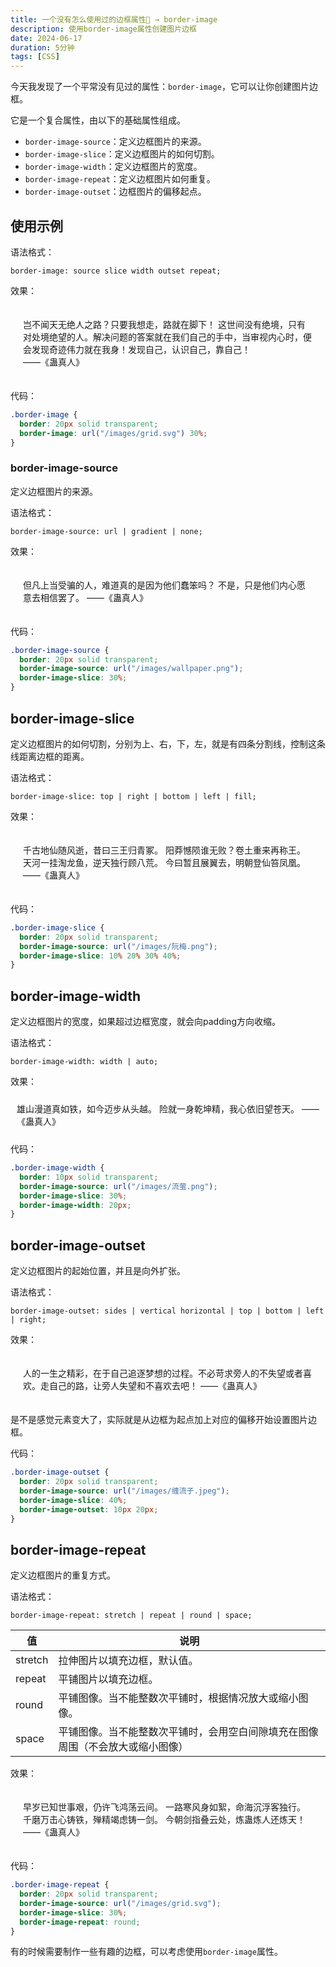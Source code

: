 ```yaml
---
title: 一个没有怎么使用过的边框属性🧐 → border-image
description: 使用border-image属性创建图片边框
date: 2024-06-17
duration: 5分钟
tags: [CSS]
---
```


今天我发现了一个平常没有见过的属性：`border-image`，它可以让你创建图片边框。

它是一个复合属性，由以下的基础属性组成。
- `border-image-source`：定义边框图片的来源。
- `border-image-slice`：定义边框图片的如何切割。
- `border-image-width`：定义边框图片的宽度。
- `border-image-repeat`：定义边框图片如何重复。
- `border-image-outset`：边框图片的偏移起点。

## 使用示例

语法格式：
```plaintext
border-image: source slice width outset repeat;
```

效果：

<style>
  .border-image {
    border: 20px solid transparent;
    border-image: url("/images/grid.svg") 30%;
  }
</style>
<p class="slide-enter italic border-image w-full p-4">
  岂不闻天无绝人之路？只要我想走，路就在脚下！
  这世间没有绝境，只有对处境绝望的人。解决问题的答案就在我们自己的手中，当审视内心时，便会发现奇迹伟力就在我身！发现自己，认识自己，靠自己！
  <span class="block text-right text-neutral">——《蛊真人》</span>
</p>

代码：

```css
.border-image {
  border: 20px solid transparent;
  border-image: url("/images/grid.svg") 30%;
}
```

### border-image-source

定义边框图片的来源。

语法格式：
```plaintext
border-image-source: url | gradient | none;
```

效果：
<style>
  .border-image-source {
    border: 20px solid transparent;
    border-image-source: url("/images/wallpaper.png");
    border-image-slice: 30%;
  }
</style>
<p class="slide-enter italic border-image-source w-full p-4">
  但凡上当受骗的人，难道真的是因为他们蠢笨吗？ 不是，只是他们内心愿意去相信罢了。
  <span class="block text-right text-neutral">——《蛊真人》</span>
</p>

代码：

```css
.border-image-source {
  border: 20px solid transparent;
  border-image-source: url("/images/wallpaper.png");
  border-image-slice: 30%;
}
```

## border-image-slice

定义边框图片的如何切割，分别为上、右，下，左，就是有四条分割线，控制这条线距离边框的距离。

语法格式：
```plaintext
border-image-slice: top | right | bottom | left | fill;
```

效果：
<style>
  .border-image-slice {
    border: 20px solid transparent;
    border-image-source: url("/images/阮梅.png");
    border-image-slice: 10% 20% 30% 40%;
  }
</style>
<p class="slide-enter border-image-slice italic w-full p-4">
  千古地仙随风逝，昔曰三王归青冢。
  阳莽憾陨谁无败？卷土重来再称王。
  天河一挂淘龙鱼，逆天独行顾八荒。
  今曰暂且展翼去，明朝登仙笞凤凰。
  <span class="block text-right text-neutral">——《蛊真人》</span>
</p>

代码：

```css
.border-image-slice {
  border: 20px solid transparent;
  border-image-source: url("/images/阮梅.png");
  border-image-slice: 10% 20% 30% 40%;
}
```

## border-image-width

定义边框图片的宽度，如果超过边框宽度，就会向padding方向收缩。

语法格式：
```plaintext
border-image-width: width | auto;
```

效果：
<style>
  .border-image-width {
    border: 10px solid transparent;
    border-image-source: url("/images/流萤.png");
    border-image-slice: 30%;
    border-image-width: 20px;
  }
</style>
<p class="slide-enter border-image-width italic w-full p-4">
  雄山漫道真如铁，如今迈步从头越。
  险就一身乾坤精，我心依旧望苍天。
  <span class="block text-right text-neutral">——《蛊真人》</span>
</p>

代码：

```css
.border-image-width {
  border: 10px solid transparent;
  border-image-source: url("/images/流萤.png");
  border-image-slice: 30%;
  border-image-width: 20px;
}
```

## border-image-outset

定义边框图片的起始位置，并且是向外扩张。

语法格式：
```plaintext
border-image-outset: sides | vertical horizontal | top | bottom | left | right;
```

效果：
<style>
  .border-image-outset {
    border: 20px solid transparent;
    border-image-source: url("/images/缠流子.jpeg");
    border-image-slice: 40%;
    border-image-outset: 10px 20px;
  }
</style>
<p class="slide-enter border-image-outset italic w-full p-4">
  人的一生之精彩，在于自己追逐梦想的过程。不必苛求旁人的不失望或者喜欢。走自己的路，让旁人失望和不喜欢去吧！
  <span class="block text-right text-neutral">——《蛊真人》</span>
</p>

是不是感觉元素变大了，实际就是从边框为起点加上对应的偏移开始设置图片边框。

代码：
```css
.border-image-outset {
  border: 20px solid transparent;
  border-image-source: url("/images/缠流子.jpeg");
  border-image-slice: 40%;
  border-image-outset: 10px 20px;
}
```

## border-image-repeat

定义边框图片的重复方式。

语法格式：
```plaintext
border-image-repeat: stretch | repeat | round | space;
```

|值|说明|
|---|---|
|stretch|拉伸图片以填充边框，默认值。|
|repeat|平铺图片以填充边框。|
|round|平铺图像。当不能整数次平铺时，根据情况放大或缩小图像。|
|space|平铺图像。当不能整数次平铺时，会用空白间隙填充在图像周围（不会放大或缩小图像）|

效果：
<style>
  .border-image-repeat {
    border: 20px solid transparent;
    border-image-source: url("/images/grid.svg");
    border-image-slice: 30%;
    border-image-repeat: round;
  }
</style>
<p class="slide-enter border-image-repeat italic w-full p-4">
  早岁已知世事艰，仍许飞鸿荡云间。
  一路寒风身如絮，命海沉浮客独行。
  千磨万击心铸铁，殚精竭虑铸一剑。
  今朝剑指叠云处，炼蛊炼人还炼天！
  <span class="block text-right text-neutral">——《蛊真人》</span>
</p>

代码：
```css
.border-image-repeat {
  border: 20px solid transparent;
  border-image-source: url("/images/grid.svg");
  border-image-slice: 30%;
  border-image-repeat: round;
}
```

有的时候需要制作一些有趣的边框，可以考虑使用`border-image`属性。
